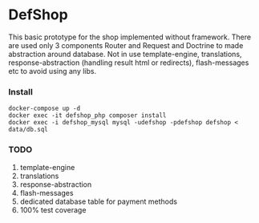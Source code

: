 # DefShop

This basic prototype for the shop implemented without framework. There are used only 3 components Router and Request and Doctrine to made abstraction around database. 
Not in use template-engine, translations, response-abstraction (handling result html or redirects), flash-messages etc to avoid using any libs.


### Install

```
docker-compose up -d
docker exec -it defshop_php composer install
docker exec -i defshop_mysql mysql -udefshop -pdefshop defshop < data/db.sql 
```



### TODO

1. template-engine
2. translations 
3. response-abstraction 
4. flash-messages
5. dedicated database table for payment methods
6. 100% test coverage
